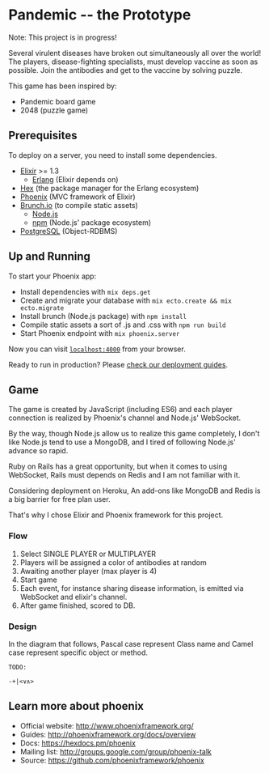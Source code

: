 # Pandemic -- the Prototype

Note: This project is in progress!

Several virulent diseases have broken out simultaneously all over the world!
The players, disease-fighting specialists, must develop vaccine as soon as possible.
Join the antibodies and get to the vaccine by solving puzzle.

This game has been inspired by:

  * Pandemic board game
  * 2048 (puzzle game)


Prerequisites
---------------

To deploy on a server, you need to install some dependencies.

  * [Elixir](http://elixir-lang.org/docs.html) >= 1.3
    * [Erlang](https://www.erlang.org/) (Elixir depends on)
  * [Hex](https://hex.pm/) (the package manager for the Erlang ecosystem)
  * [Phoenix](http://www.phoenixframework.org/) (MVC framework of Elixir)
  * [Brunch.io](http://brunch.io/) (to compile static assets)
    * [Node.js](https://nodejs.org/en/)
    * [npm](https://www.npmjs.com/) (Node.js' package ecosystem)
  * [PostgreSQL](https://www.postgresql.org/) (Object-RDBMS)


Up and Running
---------------

To start your Phoenix app:

  * Install dependencies with `mix deps.get`
  * Create and migrate your database with `mix ecto.create && mix ecto.migrate`
  * Install brunch (Node.js package) with `npm install`
  * Compile static assets a sort of .js and .css with `npm run build`
  * Start Phoenix endpoint with `mix phoenix.server`

Now you can visit [`localhost:4000`](http://localhost:4000) from your browser.

Ready to run in production? Please [check our deployment guides](http://www.phoenixframework.org/docs/deployment).


Game
---------------

The game is created by JavaScript (including ES6) and each player
connection is realized by Phoenix's channel and Node.js' WebSocket.

By the way, though Node.js allow us to realize this game completely,
I don't like Node.js tend to use a MongoDB,
and I tired of following Node.js' advance so rapid.

Ruby on Rails has a great opportunity, but when it comes to using WebSocket,
Rails must depends on Redis and I am not familiar with it.

Considering deployment on Heroku, An add-ons like MongoDB and Redis is
a big barrier for free plan user.

That's why I chose Elixir and Phoenix framework for this project.


### Flow

1. Select SINGLE PLAYER or MULTIPLAYER
2. Players will be assigned a color of antibodies at random
3. Awaiting another player (max player is 4)
4. Start game
5. Each event, for instance sharing disease information, is emitted via
   WebSocket and elixir's channel.
6. After game finished, scored to DB.


### Design

In the diagram that follows, Pascal case represent Class name and Camel case represent specific object or method.

~~~
TODO:

-+|<∨∧>
~~~


Learn more about phoenix
---------------

  * Official website: http://www.phoenixframework.org/
  * Guides: http://phoenixframework.org/docs/overview
  * Docs: https://hexdocs.pm/phoenix
  * Mailing list: http://groups.google.com/group/phoenix-talk
  * Source: https://github.com/phoenixframework/phoenix

